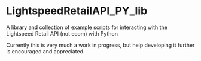 # LightspeedRetailAPI_PY_lib
A library and collection of example scripts for interacting with the Lightspeed Retail API (not ecom) with Python

Currently this is very much a work in progress, but help developing it further is encouraged and appreciated.
